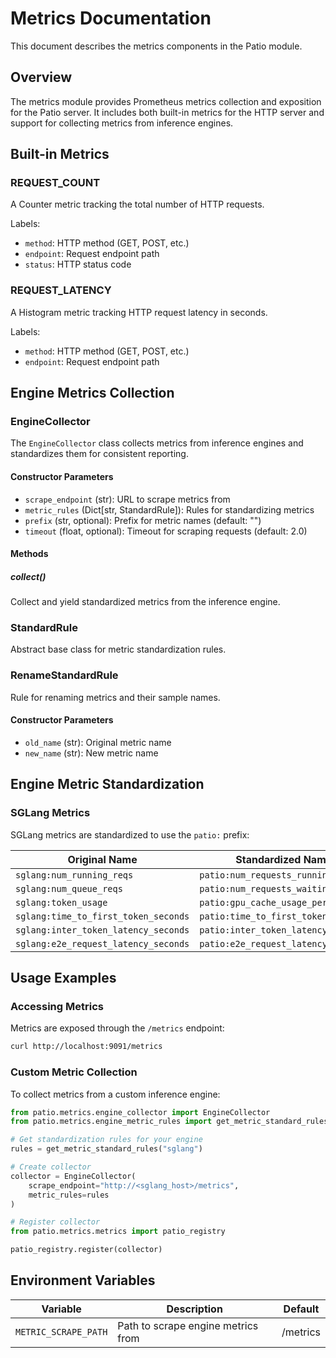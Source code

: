 # Metrics Documentation

This document describes the metrics components in the Patio module.

## Overview

The metrics module provides Prometheus metrics collection and exposition for the Patio server. It includes both built-in
metrics for the HTTP server and support for collecting metrics from inference engines.

## Built-in Metrics

### REQUEST_COUNT

A Counter metric tracking the total number of HTTP requests.

Labels:

- `method`: HTTP method (GET, POST, etc.)
- `endpoint`: Request endpoint path
- `status`: HTTP status code

### REQUEST_LATENCY

A Histogram metric tracking HTTP request latency in seconds.

Labels:

- `method`: HTTP method (GET, POST, etc.)
- `endpoint`: Request endpoint path

## Engine Metrics Collection

### EngineCollector

The `EngineCollector` class collects metrics from inference engines and standardizes them for consistent reporting.

#### Constructor Parameters

- `scrape_endpoint` (str): URL to scrape metrics from
- `metric_rules` (Dict[str, StandardRule]): Rules for standardizing metrics
- `prefix` (str, optional): Prefix for metric names (default: "")
- `timeout` (float, optional): Timeout for scraping requests (default: 2.0)

#### Methods

##### collect()

Collect and yield standardized metrics from the inference engine.

### StandardRule

Abstract base class for metric standardization rules.

### RenameStandardRule

Rule for renaming metrics and their sample names.

#### Constructor Parameters

- `old_name` (str): Original metric name
- `new_name` (str): New metric name

## Engine Metric Standardization

### SGLang Metrics

SGLang metrics are standardized to use the `patio:` prefix:

| Original Name                        | Standardized Name                   |
|--------------------------------------|-------------------------------------|
| `sglang:num_running_reqs`            | `patio:num_requests_running`        |
| `sglang:num_queue_reqs`              | `patio:num_requests_waiting`        |
| `sglang:token_usage`                 | `patio:gpu_cache_usage_perc`        |
| `sglang:time_to_first_token_seconds` | `patio:time_to_first_token_seconds` |
| `sglang:inter_token_latency_seconds` | `patio:inter_token_latency_seconds` |
| `sglang:e2e_request_latency_seconds` | `patio:e2e_request_latency_seconds` |

## Usage Examples

### Accessing Metrics

Metrics are exposed through the `/metrics` endpoint:

```bash
curl http://localhost:9091/metrics
```

### Custom Metric Collection

To collect metrics from a custom inference engine:

```python
from patio.metrics.engine_collector import EngineCollector
from patio.metrics.engine_metric_rules import get_metric_standard_rules

# Get standardization rules for your engine
rules = get_metric_standard_rules("sglang")

# Create collector
collector = EngineCollector(
    scrape_endpoint="http://<sglang_host>/metrics",
    metric_rules=rules
)

# Register collector
from patio.metrics.metrics import patio_registry

patio_registry.register(collector)
```

## Environment Variables

| Variable             | Description                        | Default  |
|----------------------|------------------------------------|----------|
| `METRIC_SCRAPE_PATH` | Path to scrape engine metrics from | /metrics |